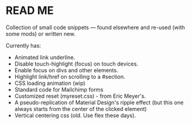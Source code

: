 # READ ME

Collection of small code snippets &mdash; found elsewhere and re-used (with some mods) or written new.

Currently has:

- Animated link underline.
- Disable touch-highlight (focus) on touch devices.
- Enable focus on divs and other elements.
- Highlight link/href on scrolling to a #section.
- CSS loading animation (wip)
- Standard code for Mailchimp forms
- Customized reset (myreset.css) - from Eric Meyer's.
- A pseudo-replication of Material Design's ripple effect (but this one always starts from the center of the clicked element)
- Vertical centering css (old. Use flex these days).